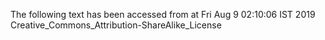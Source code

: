 The following text has been accessed from at Fri Aug 9 02:10:06 IST 2019
Creative_Commons_Attribution-ShareAlike_License
